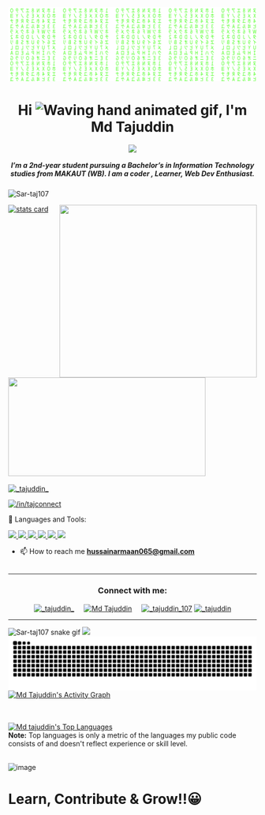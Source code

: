 

<!---
Sar-taj107/Sar-taj107 is a ✨ special ✨ repository because its `README.md` (this file) appears on your GitHub profile.
You can click the Preview link to take a look at your changes.
- 👋 Hi, I’m @Sar-taj107
- 👀 I’m interested in Coding
- 🌱 I’m currently learning C, C++ & Python
- 💞️ I’m looking to collaborate on ...
- 📫 How to reach me ...

![GitHub Stats](https://github-readme-stats.vercel.app/api?username=Sar-taj107&theme=radical)
--->
[![Matrix SVG](https://github.com/Sar-taj107/Sar-taj107/blob/main/matrix.svg)](#)
<h1 align="center">Hi <img src="https://raw.githubusercontent.com/nixin72/nixin72/master/wave.gif" 
         alt="Waving hand animated gif"
         height="45"
         width="45" />, I'm Md Tajuddin</h1>
<h5 align="center">
<p align="center">
  <img src="https://readme-typing-svg.herokuapp.com/?lines=Passionate%20Coder!;Self%20taught%20Python%20Learner%20&%20Programmer&center=true&width=500&height=50">
</p>

I’m a 2nd-year student pursuing a Bachelor’s in Information Technology studies from MAKAUT (WB). I am a coder , Learner, Web Dev Enthusiast. 
</h5>
<p align="left"> <img src="https://komarev.com/ghpvc/?username=Sar-taj107&label=Profile%20views&color=0e75b6&style=flat" alt="Sar-taj107" /> </p>
<p>
<a align= "center" href="https://github.com/Sar-taj107">
<img alt= "stats card" height="200px" width="400" src="https://github-readme-streak-stats.herokuapp.com/?user=Sar-taj107&theme=radical">
<img align="right" height="350" width="400" src="https://cdn.dribbble.com/users/2238041/screenshots/4763918/working.gif" /> </a>
</p>
<img height="200px" width="400" src="https://github-readme-stats.vercel.app/api?username=Sar-taj107&count_private=true&theme=radical&show_icons=true" />

<p align="left"> <a href="https://twitter.com/_tajuddin_" target="blank"><img src="https://img.shields.io/twitter/follow/_tajuddin_?logo=twitter&style=for-the-badge" alt="_tajuddin_" /></a> </p>
<p align="left"> <a href="https://linkedin.com/in/tajconnect" target="blank"><img src="https://img.shields.io/linkedin/follow/in/tajconnect?logo=linkedin&style=for-the-badge" alt="/in/tajconnect" /></a> </p>
🚀 Languages and Tools:
<p align="left"> 
    <a href="https://redux.js.org" target="_blank"> <img src="https://img.icons8.com/color/96/000000/c-programming.png"/> </a>
    <a href="https://redux.js.org" target="_blank"> <img src="https://img.icons8.com/color/96/000000/python--v2.png"/> </a>
    <a href="https://www.java.com" target="_blank"> <img src="https://img.icons8.com/color/96/000000/java-coffee-cup-logo--v1.png"/> </a>
    <a href="https://www.java.com" target="_blank"> <img src="https://img.icons8.com/nolan/96/github.png"/> </a>
    <a href="https://www.w3.org/html/" target="_blank"> <img src="https://img.icons8.com/ios-glyphs/90/000000/html-5.png"/> </a>
    <a href="https://git-scm.com/" target="_blank"> <img src="https://img.icons8.com/nolan/96/git.png"/> </a> 
         
</p>

- 📫 How to reach me **hussainarmaan065@gmail.com**
<br><br>
<hr>

<h3 align="center">Connect with me:</h3>
<p align="center">
<a href="https://twitter.com/_tajuddin_" target="blank"><img align="center" src="https://img.icons8.com/cute-clipart/64/000000/twitter.png" alt="_tajuddin_" height="50" width="50" /></a> &nbsp;&nbsp;&nbsp;
<a href="https://www.linkedin.com/in/tajconnect/" target="blank"><img align="center" src="https://img.icons8.com/cute-clipart/64/000000/linkedin.png" alt="Md Tajuddin" height="50" width="50" /></a>&nbsp;&nbsp;&nbsp;&nbsp;
<a href="https://instagram.com/_tajuddin_107" target="blank"><img align="center" src="https://img.icons8.com/cute-clipart/64/000000/instagram-new.png" alt="_tajuddin_107" height="50" width="50" /></a>
<a href="https://hackerrank.com/_tajuddin" target="blank"><img align="center" src="https://img.icons8.com/windows/64/000000/hackerrank.png" 
alt="_tajuddin" height="50" width="50" /></a>
</p>

<hr>


![Sar-taj107 snake gif](https://github.com/Sar-taj107/Sar-taj107/blob/output/github-contribution-grid-snake.svg)
<img src="https://github.com/Sar-taj107/Sar-taj107/blob/master/ezgif-4-5370f601a9b3.gif" width="700">
<img align="center" src="./user-contribution.svg">
<a href="https://github.com/Sar-taj107/github-readme-activity-graph"><img alt="Md Tajuddin's Activity Graph" src="https://activity-graph.herokuapp.com/graph?username=Sar-taj107&bg_color=0D1117&color=5BCDEC&line=5BCDEC&point=FFFFFF&hide_border=true" /></a>

<br/>
<br/>
 <a href="https://github.com/Sar-taj107/github-readme-stats"><img alt="Md tajuddin's Top Languages" src="https://github-readme-stats.vercel.app/api/top-langs/?username=Sar-taj107&langs_count=8&count_private=true&layout=compact&theme=react&hide_border=true&bg_color=0D1117" /></a>
  <br/>
  <b>Note:</b> Top languages is only a metric of the languages my public code consists of and doesn't reflect experience or skill level.


<br/>
<br/>

![image](https://github.githubassets.com/images/modules/site/home/footer-illustration.svg)
# Learn, Contribute & Grow!!😀 










